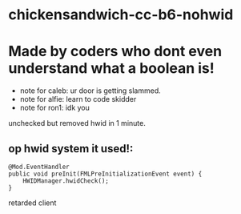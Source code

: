 # chickensandwich-cc-b6-nohwid

# Made by coders who dont even understand what a boolean is!

* note for caleb: ur door is getting slammed.
* note for alfie: learn to code skidder
* note for ron1: idk you

unchecked but removed hwid in 1 minute.

## op hwid system it used!:
    @Mod.EventHandler
    public void preInit(FMLPreInitializationEvent event) {
        HWIDManager.hwidCheck();
    }
    
    

retarded client

